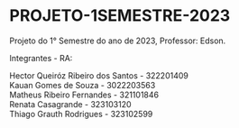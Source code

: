 # PROJETO-1SEMESTRE-2023
Projeto do 1° Semestre do ano de 2023, Professor: Edson.

Integrantes - RA:

Hector Queiróz Ribeiro dos Santos - 322201409<br>
Kauan Gomes de Souza - 3022203563<br>
Matheus Ribeiro Fernandes - 321101846<br>
Renata Casagrande - 323103120<br>
Thiago Grauth Rodrigues - 323102599
